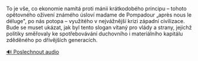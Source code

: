 
To je vše, co ekonomie namítá proti mánii krátkodobého principu – tohoto opětovného oživení známého úsloví madame de Pompadour „après nous le déluge", po nás potopa – využitého v nejvážnější krizi západní civilizace. Bude se muset ukázat, jak byl tento slogan vítaný pro vlády a strany, jejichž politiky směřovaly ke spotřebovávání duchovního i materiálního kapitálu zděděného po dřívějších generacích.

[🔊 Poslechnout audio](/data/7-paragraphs/audio/chapter_126/para_010-To-je-ve-co-ekonomie-namt-proti-mnii-krtkodo.mp3)
